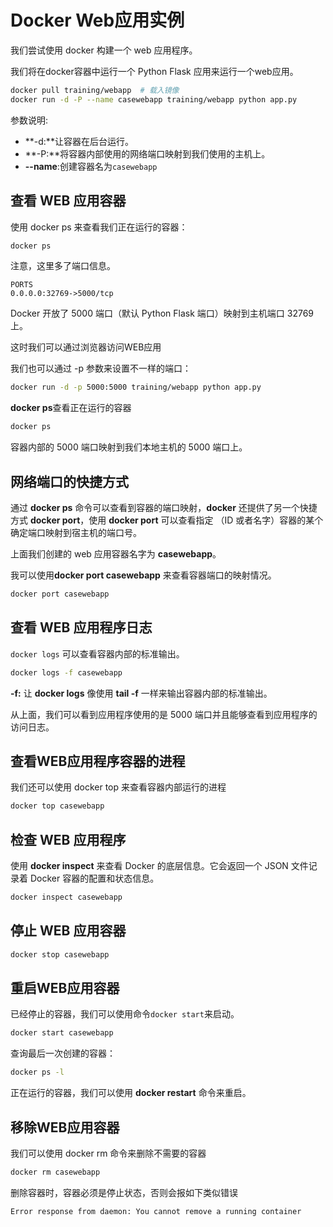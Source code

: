 # Docker Web应用实例

我们尝试使用 docker 构建一个 web 应用程序。

我们将在docker容器中运行一个 Python Flask 应用来运行一个web应用。

```bash
docker pull training/webapp  # 载入镜像
docker run -d -P --name casewebapp training/webapp python app.py
```

参数说明:

- **-d:**让容器在后台运行。
- **-P:**将容器内部使用的网络端口映射到我们使用的主机上。
- **--name**:创建容器名为`casewebapp`

## 查看 WEB 应用容器

使用 docker ps 来查看我们正在运行的容器：

```bash
docker ps
```

注意，这里多了端口信息。

```
PORTS
0.0.0.0:32769->5000/tcp
```

Docker 开放了 5000 端口（默认 Python Flask 端口）映射到主机端口 32769 上。

这时我们可以通过浏览器访问WEB应用

我们也可以通过 -p 参数来设置不一样的端口：

```bash
docker run -d -p 5000:5000 training/webapp python app.py
```

**docker ps**查看正在运行的容器

```bash
docker ps
```

容器内部的 5000 端口映射到我们本地主机的 5000 端口上。

## 网络端口的快捷方式

通过 **docker ps** 命令可以查看到容器的端口映射，**docker** 还提供了另一个快捷方式 **docker port**，使用 **docker port** 可以查看指定 （ID 或者名字）容器的某个确定端口映射到宿主机的端口号。

上面我们创建的 web 应用容器名字为 **casewebapp**。

我可以使用**docker port casewebapp** 来查看容器端口的映射情况。

```bash
docker port casewebapp
```

## 查看 WEB 应用程序日志

`docker logs`  可以查看容器内部的标准输出。

```bash
docker logs -f casewebapp
```

**-f:** 让 **docker logs** 像使用 **tail -f** 一样来输出容器内部的标准输出。

从上面，我们可以看到应用程序使用的是 5000 端口并且能够查看到应用程序的访问日志。

## 查看WEB应用程序容器的进程

我们还可以使用 docker top 来查看容器内部运行的进程

```bash
docker top casewebapp
```

## 检查 WEB 应用程序

使用 **docker inspect** 来查看 Docker 的底层信息。它会返回一个 JSON 文件记录着 Docker 容器的配置和状态信息。

```bash
docker inspect casewebapp
```

## 停止 WEB 应用容器

```bash
docker stop casewebapp
```

## 重启WEB应用容器

已经停止的容器，我们可以使用命令`docker start`来启动。

```bash
docker start casewebapp
```

查询最后一次创建的容器：

```bash
docker ps -l
```

正在运行的容器，我们可以使用 **docker restart** 命令来重启。

## 移除WEB应用容器

我们可以使用 docker rm 命令来删除不需要的容器

```bash
docker rm casewebapp  
```

删除容器时，容器必须是停止状态，否则会报如下类似错误

```
Error response from daemon: You cannot remove a running container 
```